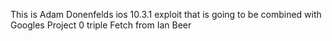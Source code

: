 This is Adam Donenfelds ios 10.3.1 exploit that is going to be combined with Googles Project 0 triple Fetch from Ian Beer
